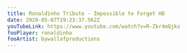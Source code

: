 ```yaml
---
title: Ronaldinho Tribute - Impossible to Forget HD
date: 2020-05-07T19:23:37.562Z
youTubeLink: https://www.youtube.com/watch?v=R-Zkr4mQjks
fooPlayer: ronaldinho
fooArtist: bywallafproductions
---
```

